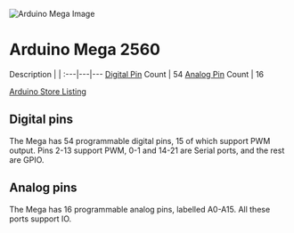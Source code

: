 ![Arduino Mega Image](https://store-cdn.arduino.cc/usa/catalog/product/cache/1/image/500x375/f8876a31b63532bbba4e781c30024a0a/a/0/a000067_front_1_.jpg)

# Arduino Mega 2560

 Description | |
:---|---|---
[Digital Pin](#Digital-pins) Count | 54
[Analog Pin](#Analog-pins) Count | 16 

[Arduino Store Listing](https://store.arduino.cc/usa/mega-2560-r3)

## Digital pins

The Mega has 54 programmable digital pins, 15 of which support PWM output. Pins 2-13 support PWM, 0-1 and 14-21 are Serial ports, and the rest are GPIO.

## Analog pins

The Mega has 16 programmable analog pins, labelled A0-A15. All these ports support IO.
